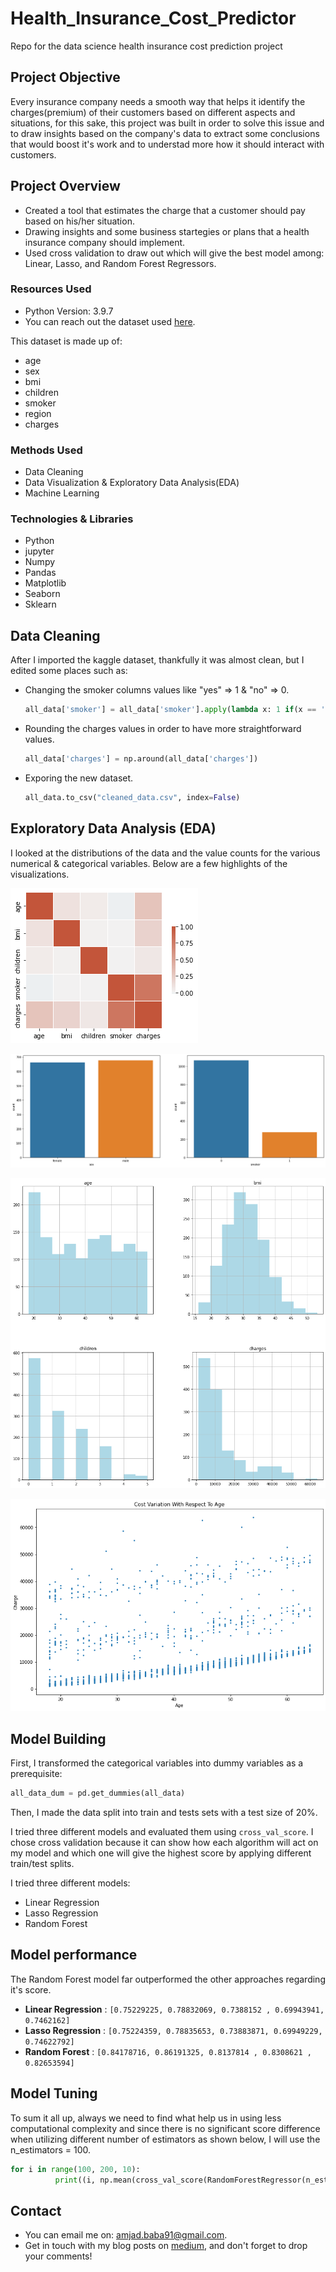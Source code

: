 # Health_Insurance_Cost_Predictor
Repo for the data science health insurance cost prediction project

## Project Objective
Every insurance company needs a smooth way that helps it identify the charges(premium) of their customers based on different aspects and situations, for this sake, this project was built in order to solve this issue and to draw insights
based on the company's data to extract some conclusions that would boost it's work and to understad more how it should interact with customers. 

## Project Overview
* Created a tool that estimates the charge that a customer should pay based on his/her situation.
* Drawing insights and some business startegies or plans that a health insurance company should implement.
* Used cross validation to draw out which will give the best model among: Linear, Lasso, and Random Forest Regressors.

### Resources Used
* Python Version: 3.9.7
* You can reach out the dataset used [here](https://www.kaggle.com/datasets/mirichoi0218/insurance).

This dataset is made up of:

* age
* sex
* bmi
* children
* smoker
* region
* charges

### Methods Used
* Data Cleaning
* Data Visualization & Exploratory Data Analysis(EDA)
* Machine Learning

### Technologies & Libraries
* Python
* jupyter
* Numpy
* Pandas
* Matplotlib
* Seaborn
* Sklearn

## Data Cleaning
After I imported the kaggle dataset, thankfully it was almost clean, but I edited some places such as:

* Changing the smoker columns values like "yes" => 1 & "no" => 0.

    ```python
    all_data['smoker'] = all_data['smoker'].apply(lambda x: 1 if(x == 'yes') else 0)
    ```
* Rounding the charges values in order to have more straightforward values.

    ```python
    all_data['charges'] = np.around(all_data['charges']) 
    ```
* Exporing the new dataset.

     ```python
    all_data.to_csv("cleaned_data.csv", index=False) 
    ```
    
## Exploratory Data Analysis (EDA)
I looked at the distributions of the data and the value counts for the various numerical & categorical variables. Below are a few highlights of the visualizations.

![alt text](https://github.com/amjadalbaba/Health_Insurance_Cost_Predictor/blob/master/Images/heatmap.png)

![alt text](https://github.com/amjadalbaba/Health_Insurance_Cost_Predictor/blob/master/Images/female_male_smoker_no_smoker.png)

![alt text](https://github.com/amjadalbaba/Health_Insurance_Cost_Predictor/blob/master/Images/histograms.png)

![alt text](https://github.com/amjadalbaba/Health_Insurance_Cost_Predictor/blob/master/Images/scatter.png)

## Model Building 

First, I transformed the categorical variables into dummy variables as a prerequisite:

```python
all_data_dum = pd.get_dummies(all_data)
```

Then, I made the data split into train and tests sets with a test size of 20%.   

I tried three different models and evaluated them using ```cross_val_score```. I chose cross validation because it can show how each algorithm will act on my model and which one will give the highest score by applying different train/test splits.   

I tried three different models:

* Linear Regression
* Lasso Regression
* Random Forest  

## Model performance
The Random Forest model far outperformed the other approaches regarding it's score. 

*	**Linear Regression** : ```[0.75229225, 0.78832069, 0.7388152 , 0.69943941, 0.7462162]```
*	**Lasso Regression**  : ```[0.75224359, 0.78835653, 0.73883871, 0.69949229, 0.74622792]```
*	**Random Forest**     : ```[0.84178716, 0.86191325, 0.8137814 , 0.8308621 , 0.82653594]```

## Model Tuning
To sum it all up, always we need to find what help us in using less computational complexity and since there is no significant score difference when utilizing different number of estimators as shown below, I will use the n_estimators = 100.

```python
for i in range(100, 200, 10):
          print((i, np.mean(cross_val_score(RandomForestRegressor(n_estimators = i), X, np.ravel(y)))))
```

## Contact
* You can email me on: amjad.baba91@gmail.com.  
* Get in touch with my blog posts on [medium](https://medium.com/@amjad.baba913), and don't forget to drop your comments!
